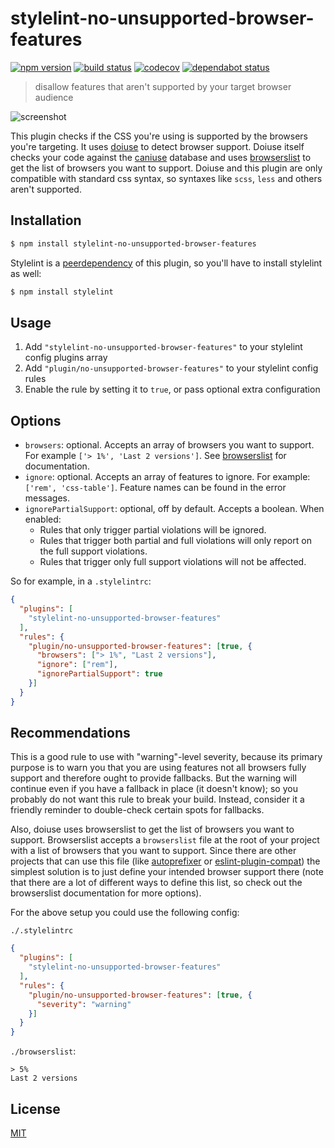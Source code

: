 # stylelint-no-unsupported-browser-features

[![npm version](https://badgen.net/npm/v/stylelint-no-unsupported-browser-features)](https://www.npmjs.com/package/stylelint-no-unsupported-browser-features)
[![build status](https://travis-ci.com/ismay/stylelint-no-unsupported-browser-features.svg?branch=master)](https://travis-ci.com/ismay/stylelint-no-unsupported-browser-features)
[![codecov](https://codecov.io/gh/ismay/stylelint-no-unsupported-browser-features/branch/master/graph/badge.svg?token=oFkzh0LZme)](https://codecov.io/gh/ismay/stylelint-no-unsupported-browser-features)
[![dependabot status](https://badgen.net/github/dependabot/ismay/stylelint-no-unsupported-browser-features)](https://github.blog/2020-06-01-keep-all-your-packages-up-to-date-with-dependabot)

> disallow features that aren't supported by your target browser audience

![screenshot](https://i.imgur.com/YVrqG6P.png)

This plugin checks if the CSS you're using is supported by the browsers you're targeting. It uses [doiuse](https://github.com/anandthakker/doiuse) to detect browser support. Doiuse itself checks your code against the [caniuse](http://caniuse.com/) database and uses [browserslist](https://github.com/ai/browserslist) to get the list of browsers you want to support. Doiuse and this plugin are only compatible with standard css syntax, so syntaxes like `scss`, `less` and others aren't supported.

## Installation

```bash
$ npm install stylelint-no-unsupported-browser-features
```

Stylelint is a [peerdependency](https://nodejs.org/en/blog/npm/peer-dependencies/) of this plugin, so you'll have to install stylelint as well:

```bash
$ npm install stylelint
```

## Usage

1. Add `"stylelint-no-unsupported-browser-features"` to your stylelint config plugins array
2. Add `"plugin/no-unsupported-browser-features"` to your stylelint config rules
3. Enable the rule by setting it to `true`, or pass optional extra configuration

## Options

* `browsers`: optional. Accepts an array of browsers you want to support. For example `['> 1%', 'Last 2 versions']`. See [browserslist](https://github.com/ai/browserslist) for documentation.
* `ignore`: optional. Accepts an array of features to ignore. For example: `['rem', 'css-table']`. Feature names can be found in the error messages.
* `ignorePartialSupport`: optional, off by default. Accepts a boolean. When enabled: 
  * Rules that only trigger partial violations will be ignored.
  * Rules that trigger both partial and full violations will only report on the full support violations.
  * Rules that trigger only full support violations will not be affected.

So for example, in a `.stylelintrc`:

```json
{
  "plugins": [
    "stylelint-no-unsupported-browser-features"
  ],
  "rules": {
    "plugin/no-unsupported-browser-features": [true, {
      "browsers": ["> 1%", "Last 2 versions"],
      "ignore": ["rem"],
      "ignorePartialSupport": true
    }]
  }
}
```

## Recommendations

This is a good rule to use with "warning"-level severity, because its primary purpose is to warn you that you are using features not all browsers fully support and therefore ought to provide fallbacks. But the warning will continue even if you have a fallback in place (it doesn't know); so you probably do not want this rule to break your build. Instead, consider it a friendly reminder to double-check certain spots for fallbacks.

Also, doiuse uses browserslist to get the list of browsers you want to support. Browserslist accepts a `browserslist` file at the root of your project with a list of browsers that you want to support. Since there are other projects that can use this file (like [autoprefixer](https://github.com/postcss/autoprefixer) or [eslint-plugin-compat](https://github.com/amilajack/eslint-plugin-compat)) the simplest solution is to just define your intended browser support there (note that there are a lot of different ways to define this list, so check out the browserslist documentation for more options).

For the above setup you could use the following config:

`./.stylelintrc`

```json
{
  "plugins": [
    "stylelint-no-unsupported-browser-features"
  ],
  "rules": {
    "plugin/no-unsupported-browser-features": [true, {
      "severity": "warning"
    }]
  }
}
```

`./browserslist`:

```text
> 5%
Last 2 versions
```

## License

[MIT](http://ismay.mit-license.org/)
